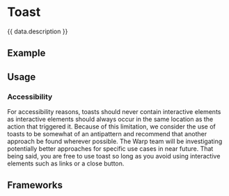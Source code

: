 <script setup>
  import Elements from './elements.md';
  import iOS from './ios.md';
  import data from './data.json';
  import { mapFrameworkStatuses } from '../utils.js';
</script>

# Toast
{{ data.description }}

<components-status v-bind="mapFrameworkStatuses(data.frameworks)" />

## Example
<ThemeSwitcher />
<toast-example />

## Usage

<component-design-guidelines name="Warp - Components / Toast" link="https://www.figma.com/file/nkiRpuVu6XRfvY96BA80H8/Components-overview?type=design&node-id=377-23910&mode=design" />

### Accessibility

For accessibility reasons, toasts should never contain interactive elements as interactive elements should always occur in the same location as the action that triggered it. Because of this limitation, we consider the use of toasts to be somewhat of an antipattern and recommend that another approach be found wherever possible. The Warp team will be investigating potentially better approaches for specific use cases in near future. That being said, you are free to use toast so long as you avoid using interactive elements such as links or a close button.

<component-questions />

## Frameworks

<tabs-content>
  <template #elements>
    <elements />
  </template>
  <template #iOS>
    <iOS />
  </template>
</tabs-content>
